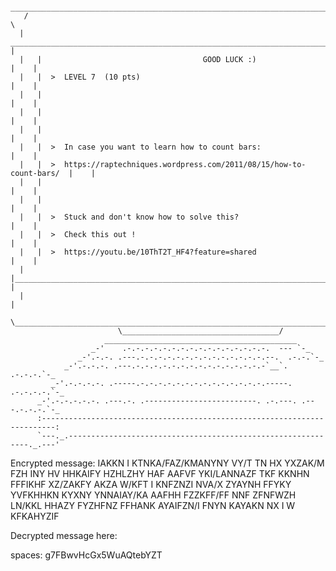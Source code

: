         _____________________________________________________________________________
       /                                                                               \
      |    ________________________________________________________________________     |
      |   |                                    GOOD LUCK :)                        |    |
      |   |  >  LEVEL 7  (10 pts)                                                  |    |
      |   |                                                                        |    |
      |   |                                                                        |    |
      |   |                                                                        |    |
      |   |  >  In case you want to learn how to count bars:                       |    |
      |   |  >  https://raptechniques.wordpress.com/2011/08/15/how-to-count-bars/  |    |
      |   |                                                                        |    |
      |   |                                                                        |    |
      |   |  >  Stuck and don't know how to solve this?                            |    |
      |   |  >  Check this out !                                                   |    |
      |   |  >  https://youtu.be/10ThT2T_HF4?feature=shared                        |    |
      |   |________________________________________________________________________|    |
      |                                                                                 |
      \________________________________________________________________________________/
                            \___________________________________/
                         ___________________________________________
                      _-'    .-.-.-.-.-.-.-.-.-.-.-.-.-.-.-.-.  --- `-_
                   _-'.-.-. .---.-.-.-.-.-.-.-.-.-.-.-.-.-.-.--.  .-.-.`-_
                _-'.-.-.-. .---.-.-.-.-.-.-.-.-.-.-.-.-.-.-.-`__`. .-.-.-.`-_
             _-'.-.-.-.-. .-----.-.-.-.-.-.-.-.-.-.-.-.-.-.-.-----. .-.-.-.-.`-_
          _-'.-.-.-.-.-. .---.-. .-------------------------. .-.---. .---.-.-.-.`-_
          :-------------------------------------------------------------------------:
          `---._.-------------------------------------------------------------._.---'

Encrypted message:
IAKKN I KTNKA/FAZ/KMANYNY VY/T TN HX YXZAK/M FZH INY HV HHKAIFY HZHLZHY HAF AAFVF YKI/LANNAZF TKF KKNHN FFFIKHF XZ/ZAKFY AKZA W/KFT I KNFZNZI NVA/X ZYAYNH FFYKY YVFKHHKN KYXNY YNNAIAY/KA AAFHH FZZKFF/FF NNF ZFNFWZH LN/KKL HHAZY FYZHFNZ FFHANK AYAIFZN/I FNYN KAYAKN NX I W KFKAHYZIF

Decrypted message here:
> 





















































































spaces: g7FBwvHcGx5WuAQtebYZT